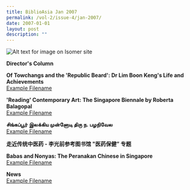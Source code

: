 ```yaml
---
title: BiblioAsia Jan 2007
permalink: /vol-2/issue-4/jan-2007/
date: 2007-01-01
layout: post
description: ""
---
```

![Alt text for image on Isomer site](/images/covers/ba2-4.jpg)

**Director's Column**<br>

**Of Towchangs and the 'Republic Beard': Dr Lim Boon Keng's Life and Achievements**<br>[Example Filename](/files/pdf/vol-2/issue-4/v2-issue4_TowchangsBeard.pdf)

**'Reading' Contemporary Art: The Singapore Biennale by Roberta Balagopal**<br>[Example Filename](/files/pdf/vol-2/issue-4/v2-issue4_SingaporeBiennale.pdf)

**சிங்கப்பூர் இலக்கிய முன்னோடி திரு ந. பழநிவேல**<br>[Example Filename](/files/pdf/vol-2/issue-4/v2-issue4_Tamil.pdf)

**走近传统中医药 - 李光前参考图书馆 "医药保健” 专题**<br>

**Babas and Nonyas: The Peranakan Chinese in Singapore**<br>[Example Filename](/files/pdf/vol-2/issue-4/v2-issue4_BabasNonyas.pdf)

**News**<br>[Example Filename](/files/pdf/vol-2/issue-4/v2-issue4_News.pdf)
